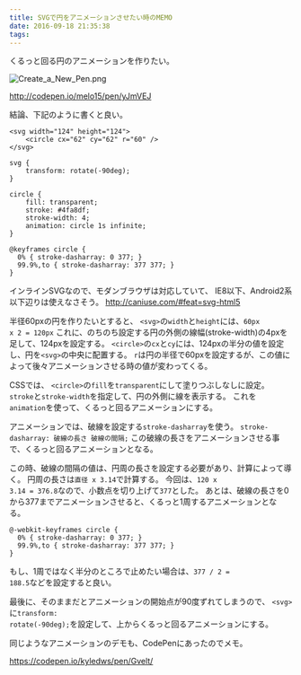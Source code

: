 ```yaml
---
title: SVGで円をアニメーションさせたい時のMEMO
date: 2016-09-18 21:35:38
tags:
---
```


くるっと回る円のアニメーションを作りたい。

<img src="https://qiita-image-store.s3.amazonaws.com/0/2582/b6d35e8d-0301-57c4-e4c3-2b12ed7fafd9.png" alt="Create_a_New_Pen.png" />

http://codepen.io/melo15/pen/yJmVEJ

結論、下記のように書くと良い。

<pre><code class="html">&lt;svg width="124" height="124"&gt;
    &lt;circle cx="62" cy="62" r="60" /&gt;
&lt;/svg&gt;
</code></pre>

<pre><code class="css">svg {
    transform: rotate(-90deg);
}

circle {
    fill: transparent;
    stroke: #4fa8df;
    stroke-width: 4;
    animation: circle 1s infinite;
}

@keyframes circle {
  0% { stroke-dasharray: 0 377; }
  99.9%,to { stroke-dasharray: 377 377; }
}
</code></pre>

インラインSVGなので、モダンブラウザは対応していて、
IE8以下、Android2系以下辺りは使えなさそう。
http://caniuse.com/#feat=svg-html5

半径60pxの円を作りたいとすると、
<code>&lt;svg&gt;</code>の<code>width</code>と<code>height</code>には、<code>60px x 2 = 120px</code>
これに、のちのち設定する円の外側の線幅(stroke-width)の4pxを足して、124pxを設定する。
<code>&lt;circle&gt;</code>の<code>cx</code>と<code>cy</code>には、124pxの半分の値を設定し、円を<code>&lt;svg&gt;</code>の中央に配置する。
<code>r</code>は円の半径で60pxを設定するが、この値によって後々アニメーションさせる時の値が変わってくる。

CSSでは、
<code>&lt;circle&gt;</code>の<code>fill</code>を<code>transparent</code>にして塗りつぶしなしに設定。
<code>stroke</code>と<code>stroke-width</code>を指定して、円の外側に線を表示する。
これを<code>animation</code>を使って、くるっと回るアニメーションにする。

アニメーションでは、破線を設定する<code>stroke-dasharray</code>を使う。
<code>stroke-dasharray: 破線の長さ 破線の間隔;</code>
この破線の長さをアニメーションさせる事で、くるっと回るアニメーションとなる。

この時、破線の間隔の値は、円周の長さを設定する必要があり、計算によって導く。
円周の長さは<code>直径 x 3.14</code>で計算する。
今回は、<code>120 x 3.14 = 376.8</code>なので、小数点を切り上げて<code>377</code>とした。
あとは、破線の長さを0から377までアニメーションさせると、くるっと1周するアニメーションとなる。

<pre><code class="css">@-webkit-keyframes circle {
  0% { stroke-dasharray: 0 377; }
  99.9%,to { stroke-dasharray: 377 377; }
}
</code></pre>

もし、1周ではなく半分のところで止めたい場合は、<code>377 / 2 = 188.5</code>などを設定すると良い。

最後に、そのままだとアニメーションの開始点が90度ずれてしまうので、
<code>&lt;svg&gt;</code>に<code>transform: rotate(-90deg);</code>を設定して、上からくるっと回るアニメーションにする。

同じようなアニメーションのデモも、CodePenにあったのでメモ。

https://codepen.io/kyledws/pen/Gvelt/